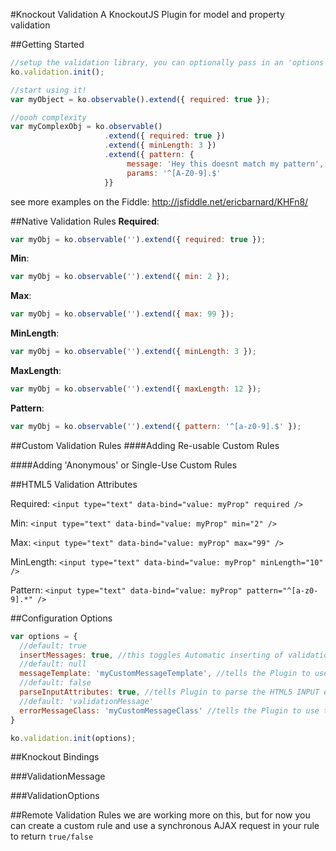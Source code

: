 #Knockout Validation
A KnockoutJS Plugin for model and property validation

##Getting Started
```javascript
//setup the validation library, you can optionally pass in an 'options' object to configure the plug-in
ko.validation.init();

//start using it!
var myObject = ko.observable().extend({ required: true });

//oooh complexity
var myComplexObj = ko.observable()
                     .extend({ required: true })
                     .extend({ minLength: 3 })
                     .extend({ pattern: {
                          message: 'Hey this doesnt match my pattern',
                          params: '^[A-Z0-9].$'
                     }}
```
see more examples on the Fiddle: http://jsfiddle.net/ericbarnard/KHFn8/

##Native Validation Rules
**Required**:

```javascript
var myObj = ko.observable('').extend({ required: true });
```
**Min**:

```javascript
var myObj = ko.observable('').extend({ min: 2 });
```
**Max**:

```javascript
var myObj = ko.observable('').extend({ max: 99 });
```
**MinLength**:

```javascript
var myObj = ko.observable('').extend({ minLength: 3 });
```
**MaxLength**:

```javascript
var myObj = ko.observable('').extend({ maxLength: 12 });
```
**Pattern**:

```javascript
var myObj = ko.observable('').extend({ pattern: '^[a-z0-9].$' });
```

##Custom Validation Rules
####Adding Re-usable Custom Rules

####Adding 'Anonymous' or Single-Use Custom Rules

##HTML5 Validation Attributes

Required: `<input type="text" data-bind="value: myProp" required />`

Min: `<input type="text" data-bind="value: myProp" min="2" />`

Max: `<input type="text" data-bind="value: myProp" max="99" />`

MinLength: `<input type="text" data-bind="value: myProp" minLength="10" />`

Pattern: `<input type="text" data-bind="value: myProp" pattern="^[a-z0-9].*" />`

##Configuration Options
```javascript
var options = {
  //default: true
  insertMessages: true, //this toggles Automatic inserting of validation Messages using a SPAN
  //default: null
  messageTemplate: 'myCustomMessageTemplate', //tells the Plugin to use the defined message template as default
  //default: false
  parseInputAttributes: true, //tells Plugin to parse the HTML5 INPUT element validation attributes
  //default: 'validationMessage'
  errorMessageClass: 'myCustomMessageClass' //tells the Plugin to use this CSS Class by default for validation messages
}

ko.validation.init(options);
```
##Knockout Bindings

###ValidationMessage

###ValidationOptions

##Remote Validation Rules
we are working more on this, but for now you can create a custom rule and use a synchronous AJAX request in your rule to return `true/false` 
